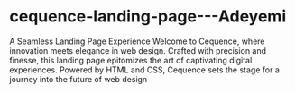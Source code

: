 # cequence-landing-page---Adeyemi
A Seamless Landing Page Experience  Welcome to Cequence, where innovation meets elegance in web design. Crafted with precision and finesse, this landing page epitomizes the art of captivating digital experiences. Powered by HTML and CSS, Cequence sets the stage for a journey into the future of web design
